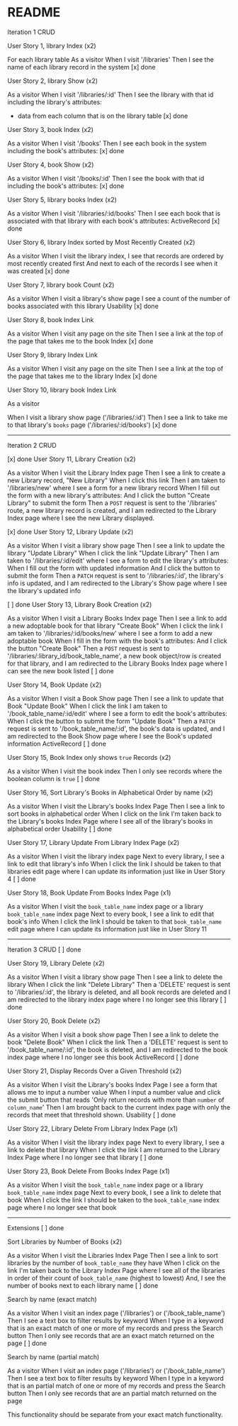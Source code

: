 


# README
Iteration 1
CRUD

User Story 1, library Index (x2)

For each library table
As a visitor
When I visit '/libraries'
Then I see the name of each library record in the system
[x] done

User Story 2, library Show (x2)

As a visitor
When I visit '/libraries/:id'
Then I see the library with that id including the library's attributes:
- data from each column that is on the library table
[x] done

User Story 3, book Index (x2)

As a visitor
When I visit '/books'
Then I see each book in the system including the book's attributes:
[x] done

User Story 4, book Show (x2)

As a visitor
When I visit '/books/:id'
Then I see the book with that id including the book's attributes:
[x] done

User Story 5, library books Index (x2)

As a visitor
When I visit '/libraries/:id/books'
Then I see each book that is associated with that library with each book's attributes:
ActiveRecord
[x] done

User Story 6, library Index sorted by Most Recently Created (x2)

As a visitor
When I visit the library index,
I see that records are ordered by most recently created first
And next to each of the records I see when it was created
[x] done

User Story 7, library book Count (x2)

As a visitor
When I visit a library's show page
I see a count of the number of books associated with this library
Usability
[x] done

User Story 8, book Index Link

As a visitor
When I visit any page on the site
Then I see a link at the top of the page that takes me to the book Index
[x] done

User Story 9, library Index Link

As a visitor
When I visit any page on the site
Then I see a link at the top of the page that takes me to the library Index
[x] done

User Story 10, library book Index Link

As a visitor

When I visit a library show page ('/libraries/:id')
Then I see a link to take me to that library's `books` page ('/libraries/:id/books')
[x] done




***********************************************************************

Iteration 2
CRUD

[x] done
User Story 11, Library Creation (x2)

As a visitor
When I visit the Library Index page
Then I see a link to create a new Library record, "New Library"
When I click this link
Then I am taken to '/libraries/new' where I  see a form for a new library record
When I fill out the form with a new library's attributes:
And I click the button "Create Library" to submit the form
Then a `POST` request is sent to the '/libraries' route,
a new library record is created,
and I am redirected to the Library Index page where I see the new Library displayed.


[x] done
User Story 12, Library Update (x2)

As a visitor
When I visit a library show page
Then I see a link to update the library "Update Library"
When I click the link "Update Library"
Then I am taken to '/libraries/:id/edit' where I  see a form to edit the library's attributes:
When I fill out the form with updated information
And I click the button to submit the form
Then a `PATCH` request is sent to '/libraries/:id',
the library's info is updated,
and I am redirected to the Library's Show page where I see the library's updated info


[ ] done
User Story 13, Library Book Creation (x2)

As a visitor
When I visit a Library Books Index page
Then I see a link to add a new adoptable book for that library "Create Book"
When I click the link
I am taken to '/libraries/:id/books/new' where I see a form to add a new adoptable book
When I fill in the form with the book's attributes:
And I click the button "Create Book"
Then a `POST` request is sent to '/libraries/:library_id/book_table_name',
a new book object/row is created for that library,
and I am redirected to the Library Books Index page where I can see the new book listed
[ ] done

User Story 14, Book Update (x2)

As a visitor
When I visit a Book Show page
Then I see a link to update that Book "Update Book"
When I click the link
I am taken to '/book_table_name/:id/edit' where I see a form to edit the book's attributes:
When I click the button to submit the form "Update Book"
Then a `PATCH` request is sent to '/book_table_name/:id',
the book's data is updated,
and I am redirected to the Book Show page where I see the Book's updated information
ActiveRecord
[ ] done

User Story 15, Book Index only shows `true` Records (x2)

As a visitor
When I visit the book index
Then I only see records where the boolean column is `true`
[ ] done

User Story 16, Sort Library's Books in Alphabetical Order by name (x2)

As a visitor
When I visit the Library's books Index Page
Then I see a link to sort books in alphabetical order
When I click on the link
I'm taken back to the Library's books Index Page where I see all of the library's books in alphabetical order
Usability
[ ] done

User Story 17, Library Update From Library Index Page (x2)

As a visitor
When I visit the library index page
Next to every library, I see a link to edit that library's info
When I click the link
I should be taken to that libraries edit page where I can update its information just like in User Story 4
[ ] done

User Story 18, Book Update From Books Index Page (x1)

As a visitor
When I visit the `book_table_name` index page or a library `book_table_name` index page
Next to every book, I see a link to edit that book's info
When I click the link
I should be taken to that `book_table_name` edit page where I can update its information just like in User Story 11

************************************************************

Iteration 3
CRUD
[ ] done

User Story 19, Library Delete (x2)

As a visitor
When I visit a library show page
Then I see a link to delete the library
When I click the link "Delete Library"
Then a 'DELETE' request is sent to '/libraries/:id',
the library is deleted, and all book records are deleted
and I am redirected to the library index page where I no longer see this library
[ ] done

User Story 20, Book Delete (x2)

As a visitor
When I visit a book show page
Then I see a link to delete the book "Delete Book"
When I click the link
Then a 'DELETE' request is sent to '/book_table_name/:id',
the book is deleted,
and I am redirected to the book index page where I no longer see this book
ActiveRecord
[ ] done

User Story 21, Display Records Over a Given Threshold (x2)

As a visitor
When I visit the Library's books Index Page
I see a form that allows me to input a number value
When I input a number value and click the submit button that reads 'Only return records with more than `number` of `column_name`'
Then I am brought back to the current index page with only the records that meet that threshold shown.
Usability
[ ] done

User Story 22, Library Delete From Library Index Page (x1)

As a visitor
When I visit the library index page
Next to every library, I see a link to delete that library
When I click the link
I am returned to the Library Index Page where I no longer see that library
[ ] done

User Story 23, Book Delete From Books Index Page (x1)

As a visitor
When I visit the `book_table_name` index page or a library `book_table_name` index page
Next to every book, I see a link to delete that book
When I click the link
I should be taken to the `book_table_name` index page where I no longer see that book


***************************************************************

Extensions
[ ] done

Sort Libraries by Number of Books (x2)

As a visitor
When I visit the Libraries Index Page
Then I see a link to sort libraries by the number of `book_table_name` they have
When I click on the link
I'm taken back to the Library Index Page where I see all of the libraries in order of their count of `book_table_name` (highest to lowest) And, I see the number of books next to each library name
[ ] done

Search by name (exact match)

As a visitor
When I visit an index page ('/libraries') or ('/book_table_name')
Then I see a text box to filter results by keyword
When I type in a keyword that is an exact match of one or more of my records and press the Search button
Then I only see records that are an exact match returned on the page
[ ] done

Search by name (partial match)

As a visitor
When I visit an index page ('/libraries') or ('/book_table_name')
Then I see a text box to filter results by keyword
When I type in a keyword that is an partial match of one or more of my records and press the Search button
Then I only see records that are an partial match returned on the page

This functionality should be separate from your exact match functionality.
